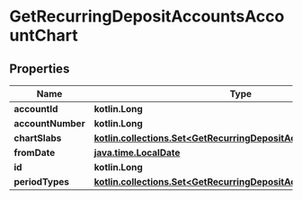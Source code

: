 
# GetRecurringDepositAccountsAccountChart

## Properties
| Name | Type | Description | Notes |
| ------------ | ------------- | ------------- | ------------- |
| **accountId** | **kotlin.Long** |  |  [optional] |
| **accountNumber** | **kotlin.Long** |  |  [optional] |
| **chartSlabs** | [**kotlin.collections.Set&lt;GetRecurringDepositAccountsChartSlabs&gt;**](GetRecurringDepositAccountsChartSlabs.md) |  |  [optional] |
| **fromDate** | [**java.time.LocalDate**](java.time.LocalDate.md) |  |  [optional] |
| **id** | **kotlin.Long** |  |  [optional] |
| **periodTypes** | [**kotlin.collections.Set&lt;GetRecurringDepositAccountsPeriodTypes&gt;**](GetRecurringDepositAccountsPeriodTypes.md) |  |  [optional] |



